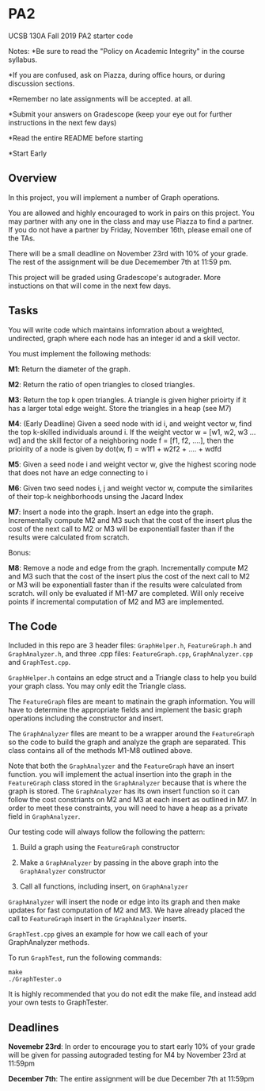 # PA2
UCSB 130A Fall 2019 PA2 starter code

Notes: 
*Be sure to read the "Policy on Academic Integrity" in the course syllabus.

*If you are confused, ask on Piazza, during office hours, or during discussion sections.

*Remember no late assignments will be accepted. at all.

*Submit your answers on Gradescope (keep your eye out for further instructions in the next few days)

*Read the entire README before starting

*Start Early

## Overview
In this project, you will implement a number of Graph operations. 

You are allowed and highly encouraged to work in pairs on this project. You may partner with any one in the class and may use Piazza to find a partner. If you do not have a partner by Friday, November 16th, please email one of the TAs.

There will be a small deadline on November 23rd with 10% of your grade. The rest of the assignment will be due Decemember 7th at 11:59 pm.

This project will be graded using Gradescope's autograder. More instuctions on that will come in the next few days. 

## Tasks
You will write code which maintains infomration about a weighted, undirected, graph where each node has an integer id and a skill vector.

You must implement the following methods:

**M1**: Return the diameter of the graph.

**M2**: Return the ratio of open triangles to closed triangles.

**M3**: Return the top k open triangles. A triangle is given higher prioirty if it has a larger total edge weight. Store the triangles in a heap (see M7)

**M4**: (Early Deadline) Given a seed node with id i, and weight vector w, find the top k-skilled individuals around i.
If the weight vector w = \[w1, w2, w3 ... wd] and the skill fector of a neighboring node f = \[f1, f2, ....\], then the prioirity of a node is given by dot(w, f) = w1f1 + w2f2 + .... + wdfd

**M5**: Given a seed node i and weight vector w, give the highest scoring node that does not have an edge connecting to i

**M6**: Given two seed nodes i, j and weight vector w, compute the similarites of their top-k neighborhoods unsing the Jacard Index

**M7**: Insert a node into the graph. Insert an edge into the graph. Incrementally compute M2 and M3 such that the cost of the insert plus the cost of the next call to M2 or M3 will be exponentiall faster than if the results were calculated from scratch.

Bonus:

**M8**: Remove a node  and edge from the graph. Incrementally compute M2 and M3 such that the cost of the insert plus the cost of the next call to M2 or M3 will be exponentiall faster than if the results were calculated from scratch. will only be evaluated if M1-M7 are completed. Will only receive points if incremental computation of M2 and M3 are implemented.

## The Code
Included in this repo are 3 header files: `GraphHelper.h`, `FeatureGraph.h` and `GraphAnalyzer.h`, and three .cpp files: `FeatureGraph.cpp`, `GraphAnalyzer.cpp` and `GraphTest.cpp`. 

`GraphHelper.h` contains an edge struct and a Triangle class to help you build your graph class. You may only edit the Triangle class.

The `FeatureGraph` files are meant to matinain the graph information.  You will have to determine the appropriate fields and implement the basic graph operations including the constructor and insert.

The `GraphAnalyzer` files are meant to be a wrapper around the `FeatureGraph` so the code to build the graph and analyze the graph are separated. This class contains all of the methods M1-M8 outlined above. 

Note that both the `GraphAnalyzer` and the `FeatureGraph` have an insert function. you will implement the actual insertion into the graph in the `FeatureGraph` class stored in the `GraphAnalyzer` because that is where the graph is stored. The `GraphAnalyzer` has its own insert function so it can follow the cost constriants on M2 and M3 at each insert as outlined in M7. In order to meet these constraints, you will need to have a heap as a private field in `GraphAnalyzer`.

Our testing code will always follow the following the pattern:

1. Build a graph using the `FeatureGraph` constructor

2. Make a `GraphAnalyzer` by passing in the above graph into the `GraphAnalyzer` constructor

3. Call all functions, including insert, on `GraphAnalyzer`

`GraphAnalyzer` will insert the node or edge into its graph and then make updates for fast computation of M2 and M3. We have already placed the call to `FeatureGraph` insert in the `GraphAnalyzer` inserts.

`GraphTest.cpp` gives an example for how we call each of your GraphAnalyzer methods. 

To run `GraphTest`, run the following commands:
```
make
./GraphTester.o
```
It is highly recommended that you do not edit the make file, and instead add your own tests to GraphTester.

## Deadlines
**Novemebr 23rd**: In order to encourage you to start early 10% of your grade will be given for passing autograded testing for M4 by November 23rd at 11:59pm

**December 7th**: The entire assignment will be due December 7th at 11:59pm

